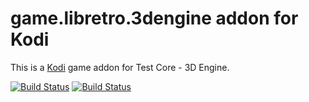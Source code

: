 # game.libretro.3dengine addon for Kodi

This is a [Kodi](http://kodi.tv) game addon for Test Core - 3D Engine.

[![Build Status](https://travis-ci.org/kodi-game/game.libretro.3dengine.svg?branch=master)](https://travis-ci.org/kodi-game/game.libretro.3dengine)
[![Build Status](https://ci.appveyor.com/api/projects/status/github/kodi-game/game.libretro.3dengine?svg=true)](https://ci.appveyor.com/project/kodi-game/game-libretro-3dengine)
